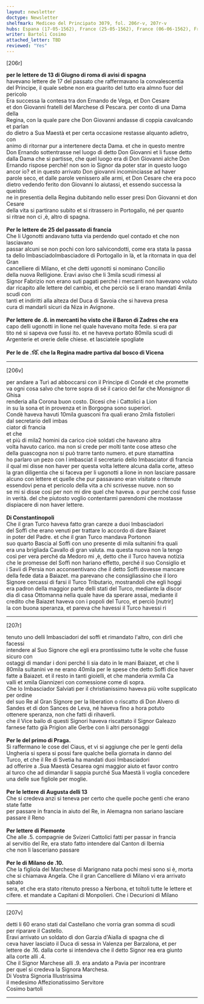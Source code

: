 ```yaml
---
layout: newsletter
doctype: Newsletter
shelfmark: Mediceo del Principato 3079, fol. 206r-v, 207r-v
hubs: Espana (17-05-1562), France (25-05-1562), France (06-06-1562), France (10-06-1562), Istanbul (dd-mm-1562), Praha (01-06-1562), Augsburg (13-06-1562), Piemonte (dd-mm-1562), Milano (10-06-1562)
writer: Bartoli Cosimo
attached_letter: TBD
reviewed: "Yes"
---
```


[206r]  
  
  
<strong>per le lettere de 13 di Giugno di roma di avisi di spagna</strong>  
havevano lettere de 17 del passato che raffermavano la convalescentia  
del Principe, il quale sebne non era guarito del tutto era almno fuor del pericolo  
Era successa la contesa tra don Ernando de Vega, et Don Cesare  
et don Giovanni fratelli del Marchese di Pescara. per conto di una Dama della  
Regina, con la quale pare che Don Giovanni andasse di coppia cavalcando et parlan  
do dietro a Sua Maestà et per certa occasione restasse alquanto adietro, con  
animo di ritornar pur a intertenere decta Dama. et che in questo mentre  
Don Ernando sottentrasse nel luogo di detto Don Giovanni et li fusse detto  
dalla Dama che si partisse, che quel luogo era di Don Giovanni alche Don  
Ernando rispose perchè! non son io Signor da poter star in questo luogo  
ancor io? et in questo arrivato Don giovanni incominciasse ad haver  
parole seco, et dalle parole venissero alle armi, et Don Cesare che era poco  
dietro vedendo ferito don Giovanni lo aiutassi, et essendo successa la queistio  
ne in presentia della Regina dubitando nello esser presi Don Giovanni et don Cesare  
della vita si partirano subito et si ritrassero in Portogallo, né per quanto  
si ritrae non ci ,è, altro di spagna.  
<br/><strong>Per le lettere de 25 del passato di francia</strong>  
Che li Ugonotti andavano tutta via perdendo quel contado et che non lasciavano  
passar alcuni se non pochi con loro salvicondotti, come era stata la passa  
ta dello ImbasciadoImbasciadore di Portogallo in là, et la ritornata in qua del Gran  
cancelliere di Milano, et che detti ugonotti si nominano Concilio  
della nuova Relligione. Eravi aviso che li 3mila scudi rimessi al  
Signor Fabrizio non erano suti pagati perché i mercanti non havevano voluto  
dar ricapito alle lettere del cambio, et che perciò se li erano mandati 4mila scudi con  
tanti et indiritti alla alteza del Duca di Savoia che si haveva presa  
cura di mandarli sicuri da Niza in Avignone.  
<br/><strong>Per lettere de .6. in mercanti ho visto che il Baron di Zadres che era</strong>  
capo delli ugonotti in lione nel quale havevano molta fede. si era par  
tito né si sapeva ove fussi ito. et ne haveva portato 80mila scudi di  
Argenterie et orerie delle chiese. et lasciatele spogliate  
<br/><strong>Per le de .1̅0̅. che la Regina madre partiva dal bosco di Vicena</strong>  
  
---  

[206v]  
  
  
per andare a Turì ad abboccarsi con il Principe di Condé et che promette  
va ogni cosa salvo che torre sopra di sé il carico del far che Monsignor di Ghisa  
renderia alla Corona buon costo. Dicesi che i Cattolici a Lion  
in su la sona et in provenza et in Borgogna sono superiori.  
Condè haveva havuti 10mila guasconi fra quali erano 2mila fistolieri  
dal secretario dell imbas  
ciator di francia  
et che  
et più di mila2 homini da carico cioè soldati che haveano altra  
volta havuto carico. ma non si crede per molti tante cose atteso che  
della guascogna non si può trarre tanto numero. et pure stamattina  
ho parlaro un pezo con l imbasciat il secretario dello Imbasciator di francia  
il qual mi disse non haver per questa volta lettere alcuna dalla corte, atteso  
la gran diligentia che si faceva per li ugonotti a lione in non lasciare passare  
alcuno con lettere et quelle che pur passavano eran visitate o ritenute  
essendovi pena et pericolo della vita a chi scrivesse nuove. non so  
se mi si disse così per non mi dire quel che haveva. o pur perché così fusse  
in verità. del che piutosto voglio contentarmi parendomi che mostasse  
dispiacere di non haver lettere.  
<br/><strong>Di Constantinopoli</strong>  
Che il gran Turco haveva fatto gran careze a duoi Imbasciadori  
del Soffi che erano venuti per trattare lo accordo di dare Baiaret  
in poter del Padre. et che il gran Turco mandava Portonon  
suo quarto Bascia al Soffi con uno presente di mila sultanini fra quali  
era una brigliada Cavallo di gran valuta. ma questa nuova non la tengo  
così per vera perché da Medoro mi ,è, detto che il Turco haveva notizia  
che le promesse del Soffi non hariano effetto, perché il suo Consiglio et  
i Savii di Persia non acconsentivano che il detto Soffi dovesse mancare  
della fede data a Baiazet. ma parevano che consigliassino che il loro  
Signore cercassi di farsi il Turco Tributario, mostrandoli che egli hoggi  
era padron della maggior parte delli stati del Turco, mediante la discor  
dia di casa Ottomanna nella quale have da sperare assai, mediante il  
credito che Baiazet haveva con i popoli del Turco, et perciò [nutrir]  
la con buona speranza, et pareva che havessi il Turco havessi ri  
  
---  

[207r]  
  
  
tenuto uno delli Imbasciadori del soffi et rimandato l'altro, con dirli che facessi  
intendere al Suo Signore che egli era prontissimo tutte le volte che fusse sicuro con  
ostaggi di mandar i doni perché li sia dato in le mani Baiazet, et che li  
80mila sultanini ve ne erano 40mila per le spese che detto Soffi dice haver  
fatte a Baiazet. et il resto in tanti gioielli, et che manderia xvmila Ca  
valli et xmila Giannizeri con comessione come di sopra.  
Che lo Imbasciador Salviati per il christianissimo haveva più volte supplicato per ordine  
del suo Re al Gran Signore per la liberation o riscatto di Don Alvero di  
Sandes et di don Sances de Leva, né haveva fino a hora potuto  
ottenere speranza, non che fatti di rihaverli.  
che il Vice bailo di questi Signori haveva riscattato il Signor Galeazo  
farnese fatto già Prigion alle Gerbe con li altri personaggi  
<br/><strong>Per le del primo di Praga.</strong>  
Si raffermano le cose del Ciaus, et vi si aggiunge che per le genti della  
Ungheria si spera si possi fare qualche bella giornata in danno del  
Turco, et che il Re di Svetia ha mandati duoi Imbasciadori  
ad offerire a .Sua Maestà Cesarea ogni maggior aiuto et favor contro  
al turco che ad dimandar li sappia purché Sua Maestà li voglia concedere  
una delle sue figliole per moglie.  
<br/><strong>Per le lettere di Augusta delli 13</strong>  
Che si credeva anzi si teneva per certo che quelle poche genti che erano state fatte  
per passare in francia in aiuto del Re, in Alemagna non sariano lasciare  
passare il Reno  
<br/><strong>Per lettere di Piemonte</strong>  
Che alle .5. compagnie de Svizeri Cattolici fatti per passar in francia  
al servitio del Re, era stato fatto intendere dal Canton di Ibernia  
che non li lasceriano passare  
<br/><strong>Per le di Milano de .10.</strong>  
Che la figliola del Marchese di Marignano nata pochi mesi sono si è, morta  
che si chiamava Angela. Che il gran Cancelliere di Milano vi era arrivato sabato  
sera, et che era stato ritenuto presso a Nerbona, et toltoli tutte le lettere et  
cifere. et mandate a Capitani di Monpolieri. Che i Decurioni di Milano  
  
---  

[207v]  
  
  
detti li 60 erano stati dal Castellano che vorria gran somma di scudi  
per riparare il Castello.  
Eravi arrivato un soldato di don Garzia d'Aialla di spagna che di  
ceva haver lasciato il Duca di sessa in Valenza per Barzalona, et per  
lettere de .16. dalla corte si intendeva che il detto Signor rea era giunto  
alla corte alli .4.  
Che il Signor Marchese alli .9. era andato a Pavia per incontrare  
per quel si credeva la Signora Marchesa.  
Di Vostra Signoria Illustrissima  
il medesimo Affezionatissimo Servitore  
Cosimo bartoli  
  
---  

